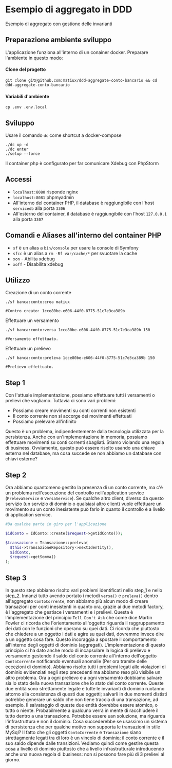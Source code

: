 Esempio di aggregato in DDD
========================

Esempio di aggregato con gestione delle invarianti

## Preparazione ambiente sviluppo
L'applicazione funziona all'interno di un conainer docker. Preparare l'ambiente in questo modo:

#### Clone del progetto
```
git clone git@github.com:matiux/ddd-aggregate-conto-bancario && cd ddd-aggregate-conto-bancario
```

#### Variabili d'ambiente
```
cp .env .env.local
```
## Sviluppo
Usare il comando `dc` come shortcut a docker-compose
```
./dc up -d
./dc enter
./setup --force
```
Il container php è configurato per far comunicare Xdebug con PhpStorm

## Accessi

* `localhost:8080` risponde nginx
* `localhost:8081` phpmyadmin
* All'interno del container PHP, il database è raggiungibile con l'host `servicedb` alla porta `3306`
* All'esterno del container, il database è raggiungibile con l'host `127.0.0.1` alla porta `3307`

## Comandi e Aliases all'interno del container PHP

* `sf` è un alias a `bin/console` per usare la console di Symfony
* `sfcc` è un alias a `rm -Rf var/cache/*` per svuotare la cache
* `xon` - Abilita xdebug
* `xoff` - Disabilita xdebug

## Utilizzo

Creazione di un conto corrente
```
./sf banca:conto:crea matiux

#Contro creato: 1cce80be-e606-44f0-8775-51c7e3ca389b
```
Effettuare un versamento
```
./sf banca:conto:versa 1cce80be-e606-44f0-8775-51c7e3ca389b 150

#Versamento effettuato.
```

Effettuare un prelievo
```
./sf banca:conto:preleva 1cce80be-e606-44f0-8775-51c7e3ca389b 150

#Prelievo effettuato.
```

## Step 1
Con l'attuale implementazione, possiamo effettuare tutti i versamenti o prelievi che vogliamo. Tuttavia ci sono vari problemi:
* Possiamo creare movimenti su conti correnti non esistenti
* Il conto corrente non si accorge dei movimenti effettuati
* Possiamo prelevare all'infinito

Questo è un problema, indipendentemente dalla tecnologia utilizzata per la persistenza. Anche con un'implementazione in memoria, 
possiamo effettuare movimenti su conti correnti sbagliati. Stiamo violando una regola di business. Ovviamente, questo può essere 
risolto usando una chiave esterna nel database, ma cosa succede se non abbiamo un database con chiavi esterne?
## Step 2
Ora abbiamo quantomeno gestito la presenza di un conto corrente, ma c'è un problema nell'esecuzione del controllo 
nell'application service (`PrelevaService` e `VersaService`). Se qualche altro client, diverso da questo servizio
(un servizio di dominio o qualsiasi altro client) vuole effettuare un movimento su un conto inesistente può farlo 
in quanto il controllo è a livello di application service.
```php
#Da qualche parte in giro per l'applicazione

$idConto = IdConto::create($request->getIdConto());

$transazione = Transazione::preleva(
  $this->transazioneRepository->nextIdentity(),
  $idConto,
  $request->getSomma()
);
```
## Step 3
In questo step abbiamo risolto vari problemi identificati nello step_1 e nello step_2. Innanzi tutto avendo
portato i metodi `versa()` e `preleva()` dentro all'aggregato `ContoCorrente`, non abbiamo più alcun modo 
di creare transazioni per conti inesistenti in quanto ora, grazie ai due metodi factory, è l'aggregato 
che gestisce i versamenti e i prelievi. Questa è l'implementazione del principio `Tell Don't Ask` che come dice 
Martin Fowler ci ricorda che l'orientamento all'oggetto riguarda il raggruppamento dei dati con le 
funzioni che operano su quei dati. Ci ricorda che piuttosto che chiedere a un oggetto i dati e agire 
su quei dati, dovremmo invece dire a un oggetto cosa fare. Questo incoraggia a spostare il comportamento 
all'interno degli oggetti di dominio (aggregati). L'implementazione di questo principio ci ha dato anche modo 
di incapsulare la logica di prelievo e versamento gestendo il saldo del conto corrente all'interno 
dell'oggetto `ContoCorrente` notificando eventuali anomalie (Per ora tramite delle eccezioni di dominio).
Abbiamo risolto tutti i problemi legati alle violazioni di dominio evidenziati negli step precedenti ma abbiamo
reso più visibile un altro problema. Ora a ogni prelievo e a ogni versamento dobbiamo salvare sia lo stato
della nuova transazione che lo stato del conto corrente. Queste due entità sono strettamente legate e tutte 
le invarianti di dominio ruotanno attorno alla consistenza di questi due oggetti; salvarli in due momenti 
dististi potrebbe generare un saldo che non tiene traccia di una transazione, ad esempio. Il salvataggio di 
queste due entità dovrebbe essere atomico, o tutto o niente. Probabilmente a qualcuno verrà in mente di 
racchiudere il tutto dentro a una transazione. Potrebbe essere uan soluzione, ma riguarda l'infrastruttura e 
non il dominio. Cosa succederebbe se usassimo un sistema di persistenza che per qualche motivo non supporta 
le transazioni in stile MySql? Il fatto che gli oggetti `ContoCorrente` e `Transazione` siano strettagmente 
legati tra di loro è un vincolo di dominio; il conto corrente e il suo saldo dipende dalle transizioni. 
Vediamo quindi come gestire questa cosa a livello di dominio piuttosto che a livello infrastrutturale introducendo 
anche una nuova regola di business: non si possono fare più di 3 prelievi al giorno. 
